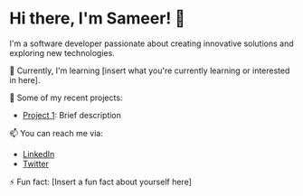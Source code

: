 # Hi there, I'm Sameer! 👋

I'm a software developer passionate about creating innovative solutions and exploring new technologies.

🌱 Currently, I'm learning [insert what you're currently learning or interested in here].

🚀 Some of my recent projects:
- [Project 1](link-to-project-1): Brief description

📫 You can reach me via:
- [LinkedIn](link-to-linkedin)
- [Twitter](link-to-twitter)

⚡ Fun fact: [Insert a fun fact about yourself here]

<!--
Optional: Add GitHub stats or a GitHub activity graph using tools like GitHub Readme Stats: https://github.com/anuraghazra/github-readme-stats
-->

